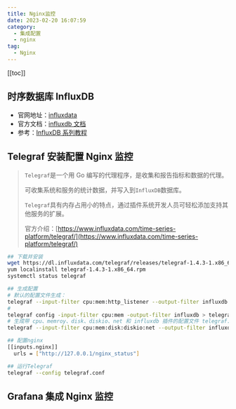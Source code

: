 ```yaml
---
title: Nginx监控
date: 2023-02-20 16:07:59
category: 
  - 集成配置
  - nginx
tag: 
  - Nginx
---
```


<!-- more -->

[[toc]]

## 时序数据库 InfluxDB

- 官网地址：[influxdata](https://www.influxdata.com/)
- 官方文档：[influxdb 文档](https://docs.influxdata.com/influxdb/v1.6/)
- 参考：[InfluxDB 系列教程](https://www.linuxdaxue.com/series/influxdb-series/)

## Telegraf 安装配置 Nginx 监控

> `Telegraf`是一个用 Go 编写的代理程序，是收集和报告指标和数据的代理。
>
> 可收集系统和服务的统计数据，并写入到`InfluxDB`数据库。
>
> `Telegraf`具有内存占用小的特点，通过插件系统开发人员可轻松添加支持其他服务的扩展。
>
> 官方介绍：[https://www.influxdata.com/time-series-platform/telegraf/](https://www.influxdata.com/time-series-platform/telegraf/)

```bash
## 下载并安装
wget https://dl.influxdata.com/telegraf/releases/telegraf-1.4.3-1.x86_64.rpm
yum localinstall telegraf-1.4.3-1.x86_64.rpm
systemctl status telegraf

## 生成配置
# 默认的配置文件生成：
telegraf --input-filter cpu:mem:http_listener --output-filter influxdb config
#
telegraf config -input-filter cpu:mem -output-filter influxdb > telegraf.conf
# 生成带 cpu、memroy、disk、diskio、net 和 influxdb 插件的配置文件 telegraf.conf，指定输出到 influxdb和 opentsdb
telegraf --input-filter cpu:mem:disk:diskio:net --output-filter influxdb:opentsdb config > telegraf.conf

## 配置nginx
[[inputs.nginx]]
  urls = ["http://127.0.0.1/nginx_status"]

## 运行Telegraf
telegraf --config telegraf.conf
```

## Grafana 集成 Nginx 监控
